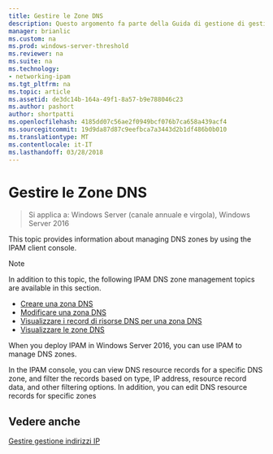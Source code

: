 ```yaml
---
title: Gestire le Zone DNS
description: Questo argomento fa parte della Guida di gestione di gestione indirizzi IP (IPAM) in Windows Server 2016.
manager: brianlic
ms.custom: na
ms.prod: windows-server-threshold
ms.reviewer: na
ms.suite: na
ms.technology:
- networking-ipam
ms.tgt_pltfrm: na
ms.topic: article
ms.assetid: de3dc14b-164a-49f1-8a57-b9e788046c23
ms.author: pashort
author: shortpatti
ms.openlocfilehash: 4185dd07c56ae2f0949bcf076b7ca658a439acf4
ms.sourcegitcommit: 19d9da87d87c9eefbca7a3443d2b1df486b0b010
ms.translationtype: MT
ms.contentlocale: it-IT
ms.lasthandoff: 03/28/2018
---
```

# <a name="dns-zone-management"></a>Gestire le Zone DNS

>Si applica a: Windows Server (canale annuale e virgola), Windows Server 2016

This topic provides information about managing DNS zones by using the IPAM client console.  
  
> [!NOTE]  
> In addition to this topic, the following IPAM DNS zone management topics are available in this section.  
>   
> -   [Creare una zona DNS](../../technologies/ipam/Create-a-DNS-Zone.md)  
> -   [Modificare una zona DNS](../../technologies/ipam/Edit-a-DNS-Zone.md)  
> -   [Visualizzare i record di risorse DNS per una zona DNS](../../technologies/ipam/View-DNS-Resource-Records-for-a-DNS-Zone.md)  
> -   [Visualizzare le zone DNS](../../technologies/ipam/View-DNS-Zones.md)  
  
When you deploy IPAM in  Windows Server 2016, you can use IPAM to manage DNS zones.  
  
In the IPAM console, you can view DNS resource records for a specific DNS zone, and filter the records based on type, IP address, resource record data, and other filtering options. In addition, you can edit DNS resource records for specific zones  
  
## <a name="see-also"></a>Vedere anche  
[Gestire gestione indirizzi IP](Manage-IPAM.md)  
  


